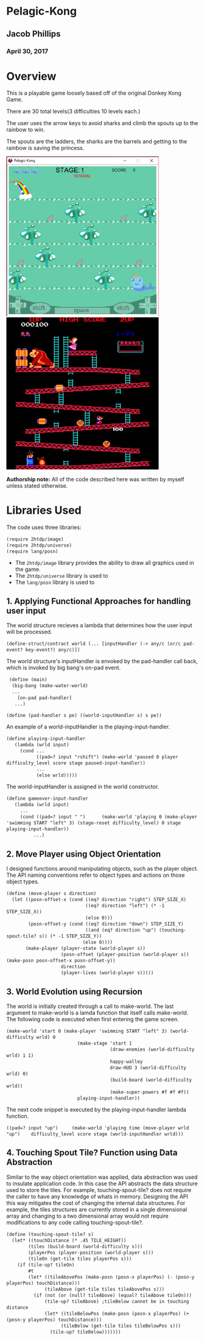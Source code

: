 # Pelagic-Kong

## Jacob Phillips
### April 30, 2017

# Overview
This is a playable game loosely based off of the original Donkey Kong Game.

There are 30 total levels(3 difficulties 10 levels each.)

The user uses the arrow keys to avoid sharks and climb the spouts up to the rainbow to win.

The spouts are the ladders, the sharks are the barrels and getting to the rainbow is saving the princess.

<img src="images/Release-Demo_gameplay.PNG" alt="Splash Screen" width="400"/> <img src="images/donkey-kong.jpg" alt="Splash Screen" width="400"/> 

**Authorship note:** All of the code described here was written by myself unless stated otherwise.

# Libraries Used
The code uses three libraries:

```
(require 2htdp/image)
(require 2htdp/universe)
(require lang/posn)
```

* The ```2htdp/image``` library provides the ability to draw all graphics used in the game.
* The ```2htdp/universe``` library is used to 
* The ```lang/posn``` library is used to 

## 1. Applying Functional Approaches for handling user input

The world structure recieves a lambda that determines how the user input will be processed. 
```
(define-struct/contract world (... [inputHandler (-> any/c (or/c pad-event? key-event?) any/c)])
```
The world structure's inputHandler is envoked by the pad-handler call back, which is invoked by big bang's on-pad event. 
```
 (define (main)
  (big-bang (make-water-world)
  ...
    [on-pad pad-handler]
   ...)
```
```
(define (pad-handler s pe) ((world-inputHandler s) s pe))
```
An example of a world-inputHandler is the playing-input-handler.
```
(define playing-input-handler
   (lambda (wrld input)
     (cond ...
           ((pad=? input "rshift") (make-world 'paused 0 player difficulty_level score stage paused-input-handler))
           ...
           (else wrld)))))
```
The world-inputHandler is assigned in the world constructor. 
```
(define gameover-input-handler
   (lambda (wrld input)
     ...
     (cond ((pad=? input " ")      (make-world 'playing 0 (make-player 'swimming START "left" 3) (stage-reset difficulty_level) 0 stage playing-input-handler))
          ...)
```

## 2. Move Player using Object Orientation

I designed functions around manipulating objects, such as the player object. The API naming conventions refer to object
types and actions on those object types. 
```
(define (move-player s direction)
  (let ((posn-offset-x (cond ((eq? direction "right") STEP_SIZE_X)
                             ((eq? direction "left") (* -1 STEP_SIZE_X)) 
                             (else 0)))
        (posn-offset-y (cond ((eq? direction "down") STEP_SIZE_Y)
                             ((and (eq? direction "up") (touching-spout-tile? s)) (* -1 STEP_SIZE_Y))
                            (else 0))))
       (make-player (player-state (world-player s))
                    (posn-offset (player-position (world-player s)) (make-posn posn-offset-x posn-offset-y))
                    direction
                    (player-lives (world-player s)))))
```
## 3. World Evolution using Recursion
The world is initially created through a call to make-world. The last argument to make-world is a lamda function that itself calls make-world. The following code is executed when first entering the game screen.
```
(make-world 'start 0 (make-player 'swimming START "left" 3) (world-difficulty wrld) 0
                          (make-stage 'start 1
                                      (draw-enemies (world-difficulty wrld) 1 1)
                                      happy-walley
                                      draw-HUD 3 (world-difficulty wrld) 0)
                                      (build-board (world-difficulty wrld))
                                      (make-super-powers #f #f #f))
                          playing-input-handler))
```
The next code snippet is executed by the playing-input-handler lambda function.
```
((pad=? input "up")     (make-world 'playing time (move-player wrld "up")    difficulty_level score stage (world-inputHandler wrld)))
```
## 4. Touching Spout Tile? Function using Data Abstraction
Similar to the way object orientation was applied, data abstraction was used to insulate application code. In this case
the API abstracts the data structure used to store the tiles. For example, touching-spout-tile? does not require the caller 
to have any knowledge of whats in memory. Designing the API this way mitigates the cost of changing the internal data structures.
For example, the tiles structures are currently stored in a single dimensional array and changing to a two dimensional array
would not require modifications to any code calling touching-spout-tile?.

```
(define (touching-spout-tile? s)
  (let* ((touchDistance (* .45 TILE_HEIGHT))
        (tiles (build-board (world-difficulty s)))
        (playerPos (player-position (world-player s)))
        (tileOn (get-tile tiles playerPos s)))
    (if (tile-up? tileOn)
        #t
        (let* ((tileAbovePos (make-posn (posn-x playerPos) (- (posn-y playerPos) touchDistance)))
              (tileAbove (get-tile tiles tileAbovePos s)))
          (if (not (or (null? tileAbove) (equal? tileAbove tileOn)))
              (tile-up? tileAbove) ;tileBelow cannot be in touching distance
              (let* ((tileBelowPos (make-posn (posn-x playerPos) (+ (posn-y playerPos) touchDistance)))
                    (tileBelow (get-tile tiles tileBelowPos s)))
                (tile-up? tileBelow)))))))
```
